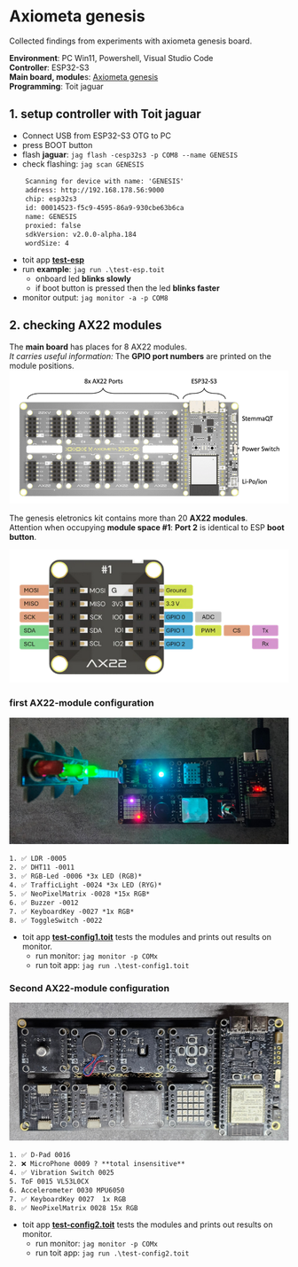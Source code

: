 # Axiometa genesis

Collected findings from experiments with axiometa genesis board.

**Environment**: PC Win11, Powershell, Visual Studio Code<br>
**Controller**: ESP32-S3<br>
**Main board, module**s: [Axiometa genesis](https://axiometa.ai/genesis/)<br>
**Programming**: Toit jaguar<br>





## 1. setup controller with Toit jaguar
- Connect USB from ESP32-S3 OTG to PC
- press BOOT button
- flash **jaguar**: `jag flash -cesp32s3 -p COM8 --name GENESIS`
- check flashing: `jag scan GENESIS`
```
    Scanning for device with name: 'GENESIS'
    address: http://192.168.178.56:9000
    chip: esp32s3
    id: 00014523-f5c9-4595-86a9-930cbe63b6ca
    name: GENESIS
    proxied: false
    sdkVersion: v2.0.0-alpha.184
    wordSize: 4
```
- toit app [**test-esp**](/src/test-esp.toit)
- run **example**: `jag run .\test-esp.toit`
  - onboard led **blinks slowly**
  - if boot button is pressed then the led **blinks faster**
- monitor output: `jag monitor -a -p COM8`

## 2. checking AX22 modules

The **main board** has places for 8 AX22 modules. <br>*It carries useful information:* The **GPIO port numbers** are printed on the module positions.
![Main board](main-board.png)

The genesis eletronics kit contains more than 20 **AX22 modules**.<br>
Attention when occupying **module space #1**: **Port 2** is identical to ESP **boot button**.

![AX22 module](ax22-module-1.png)


### first AX22-module configuration 
![Module configuration](config1-1.jpg)

    1. ✅ LDR -0005
    2. ✅ DHT11 -0011
    3. ✅ RGB-Led -0006 *3x LED (RGB)*
    4. ✅ TrafficLight -0024 *3x LED (RYG)*
    5. ✅ NeoPixelMatrix -0028 *15x RGB*
    6. ✅ Buzzer -0012 
    7. ✅ KeyboardKey -0027 *1x RGB*
    8. ✅ ToggleSwitch -0022


- toit app [**test-config1.toit**](/src/test-config1.toit) tests the modules and prints out results on monitor.
  - run monitor: `jag monitor -p COMx`
  - run toit app: `jag run .\test-config1.toit`

### Second AX22-module configuration 
![Module configuration](config2.jpg)

    1. ✅ D-Pad 0016
    2. ❌ MicroPhone 0009 ? **total insensitive**
    4. ✅ Vibration Switch 0025
    5. ToF 0015 VL53L0CX
    6. Accelerometer 0030 MPU6050
    7. ✅ KeyboardKey 0027  1x RGB
    8. ✅ NeoPixelMatrix 0028 15x RGB

- toit app [**test-config2.toit**](/src/test-config2.toit) tests the modules and prints out results on monitor.
  - run monitor: `jag monitor -p COMx`
  - run toit app: `jag run .\test-config2.toit`